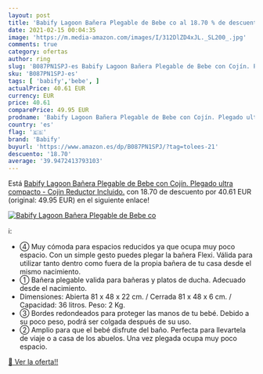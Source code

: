 ```yaml
---
layout: post
title: 'Babify Lagoon Bañera Plegable de Bebe co al 18.70 % de descuento'
date: 2021-02-15 00:04:35
image: 'https://m.media-amazon.com/images/I/312DlZD4xJL._SL200_.jpg'
comments: true
category: ofertas
author: ring
slug: 'B087PN1SPJ-es Babify Lagoon Bañera Plegable de Bebe con Cojín. Plegado...'
sku: 'B087PN1SPJ-es'
tags: [ 'babify','bebe', ]
actualPrice: 40.61 EUR
currency: EUR
price: 40.61
comparePrice: 49.95 EUR
prodname: 'Babify Lagoon Bañera Plegable de Bebe con Cojín. Plegado ultra compacto - Cojin Reductor Incluido.'
country: 'es'
flag: '🇪🇸'
brand: 'Babify'
buyurl: 'https://www.amazon.es/dp/B087PN1SPJ/?tag=tolees-21'
descuento: '18.70'
average: '39.9472413793103'
---
```


Está [Babify Lagoon Bañera Plegable de Bebe con Cojín. Plegado ultra compacto - Cojin Reductor Incluido.](https://www.amazon.es/dp/B087PN1SPJ/?tag=tolees-21) con 18.70 de descuento por 40.61 EUR (original: 49.95 EUR) en el siguiente enlace!

[![Babify Lagoon Bañera Plegable de Bebe co](https://m.media-amazon.com/images/I/312DlZD4xJL._SL200_.jpg)](https://www.amazon.es/dp/B087PN1SPJ/?tag=tolees-21)

ℹ️:

- ④ Muy cómoda para espacios reducidos ya que ocupa muy poco espacio. Con un simple gesto puedes plegar la bañera Flexi. Válida para utilizar tanto dentro como fuera de la propia bañera de tu casa desde el mismo nacimiento.
- ① Bañera plegable valida para bañeras y platos de ducha. Adecuado desde el nacimiento.
- Dimensiones: Abierta 81 x 48 x 22 cm. / Cerrada 81 x 48 x 6 cm. / Capacidad: 36 litros. Peso: 2 Kg.
- ③ Bordes redondeados para proteger las manos de tu bebé. Debido a su poco peso, podrá ser colgada después de su uso.
- ② Amplio para que el bebé disfrute del baño. Perfecta para llevartela de viaje o a casa de los abuelos. Una vez plegada ocupa muy poco espacio.

[🛒 Ver la oferta!!](https://www.amazon.es/dp/B087PN1SPJ/?tag=tolees-21)

